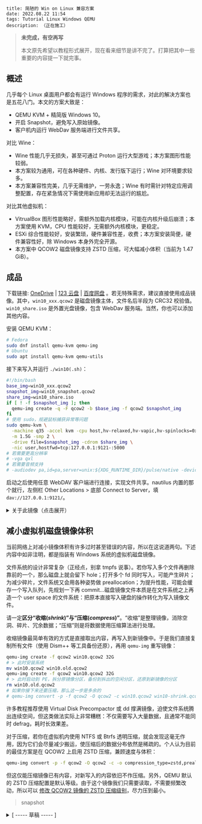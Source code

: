 ```
title: 简陋的 Win on Linux 兼容方案
date: 2022.08.22 11:54
tags: Tutorial Linux Windows QEMU
description: （正在施工）
```

> **未完成，有空再写**
>
> 本文原先希望以教程形式展开，现在看来细节是讲不完了。打算把其中一些重要的内容提一下就完事。

## 概述

几乎每个 Linux 桌面用户都会有运行 Windows 程序的需求，对此的解决方案也是五花八门。本文的方案大致是：

- QEMU KVM + 精简版 Windows 10。
- 开启 Snapshot，避免写入原始镜像。
- 客户机内运行 WebDav 服务端进行文件共享。

对比 Wine：

- Wine 性能几乎无损失，甚至可通过 Proton 运行大型游戏；本方案图形性能较弱。
- 本方案较为通用，可在各种硬件、内核、发行版下运行；Wine 对环境要求较多。
- 本方案兼容性完美，几乎无需维护，一劳永逸；Wine 有时需针对特定应用调整配置，存在紧急情况下需使用新应用却无法运行的尴尬。

对比其他虚拟机：

- VitrualBox 图形性能略好，需额外加载内核模块，可能在内核升级后崩溃；本方案使用 KVM，CPU 性能较好，无需额外内核模块，更稳定。
- ESXi 综合性能较好，安装繁琐，硬件兼容性差，收费；本方案安装简便，硬件兼容性好，除 Windows 本身外完全开源。
- 本方案中 QCOW2 磁盘镜像支持 ZSTD 压缩，可大幅减小体积（当前为 1.47 GiB）。

## 成品

下载链接: [OneDrive](https://1drv.ms/u/s!AndLPYbx5v06kh_hMRzLhgoTqOvN) | [123 云盘](https://www.123pan.com/s/SfI0Vv-yDEhd) | [百度网盘](https://pan.baidu.com/s/1M0zD537bNU5i78pcIyYk_w) 。若无特殊需求，建议直接使用成品镜像。其中，`win10_xxx.qcow2` 是磁盘镜像主体，文件名后半段为 CRC32 校验值。`win10_share.iso` 是外置光盘镜像，包含 WebDav 服务端。当然，你也可以添加其他内容。

安装 QEMU KVM：

```sh
# Fedora
sudo dnf install qemu-kvm qemu-img
# Ubuntu
sudo apt install qemu-kvm qemu-utils
```

接下来写入并运行 `./win10(.sh)`：

```sh
#!/bin/bash
base_img=win10_xxx.qcow2
snapshot_img=win10_snapshot.qcow2
share_img=win10_share.iso
if [ ! -f $snapshot_img ]; then
  qemu-img create -q -F qcow2 -b $base_img -f qcow2 $snapshot_img
fi
# 使用 sudo，规避鼠标捕获异常等问题
sudo qemu-kvm \
  -machine q35 -accel kvm -cpu host,hv-relaxed,hv-vapic,hv-spinlocks=0x1fff,hv-vpindex,hv-time,hv-synic,hv-stimer \
  -m 1.5G -smp 2 \
  -drive file=$snapshot_img -cdrom $share_img \
  -nic user,hostfwd=tcp:127.0.0.1:9121-:5000
# 若需要更高分辨率
# -vga qxl
# 若需要音频支持
# -audiodev pa,id=pa,server=unix:${XDG_RUNTIME_DIR}/pulse/native -device ich9-intel-hda -device hda-duplex,audiodev=pa
```

启动之后使用任意 WebDAV 客户端进行连接，实现文件共享。nautilus 内置的那个就行，左侧栏 Other Locations > 底部 Connect to Server，填 `dav://127.0.0.1:9121/`。

<details>
<summary> 关于此镜像（点击展开） </summary>

```
* 未激活。个人认为这不影响使用，且 KMS 激活存在过期的麻烦。
* 默认 Administrator 账户，禁用 UAC 等几乎所有安全相关功能。
* 注销后立刻自动登录，方便在外置光盘镜像中修改分辨率和缩放设置。
* 集成常用运行库和精简版输入法，不加入额外内容。建议将自定义内容写入外置光盘镜像。
* 使用中文版系统，因为国内某些软件在英文系统下会出现问题。也许你可以使用 Tiny10 自己做一个。

----- 更新日志 -----
* 20220904：修复输入法无法输入全角符号，修复IE主页破坏提示。

----- 集成内容 -----
* .NET Framework (2.0, 3.0, 3.5, 4.6) * (32, 64)
* MS Visual C++ Redist (2005, 2008, 2010, 2013, 2015-2022) * (32, 64)
* 搜狗五笔输入法 (支持拼音)

----- 鸣谢 -----
安装镜像: Windows 10 三杰版 LTSB 2016 SE http://wuyou.net/forum.php?mod=viewthread&tid=411792
输入法: 搜狗五笔输入法 v5.2 正式版 for All Windows http://wuyou.net/forum.php?mod=viewthread&tid=428671
WebDav 服务端: DUFS https://github.com/sigoden/dufs
参数优化: https://leduccc.medium.com/improving-the-performance-of-a-windows-10-guest-on-qemu-a5b3f54d9cf5
```

</details>

## 减小虚拟机磁盘镜像体积

当前网络上对减小镜像体积有许多过时甚至错误的内容，所以在这说道两句。下述内容中如非注明，都是指装有 Windows 系统的虚拟机磁盘镜像。

文件系统的设计非常复杂（正经点，别拿 tmpfs 说事）。若你写入多个文件再删除靠前的一个，那么磁盘上就会留下 hole；打开多个 fd 同时写入，可能产生碎片；为减少碎片，文件系统又会用各种姿势做 preallocation；为提升性能，可能会缓存一个写入队列，先规划一下再 commit...磁盘镜像文件本质是在文件系统之上再造一个 user space 的文件系统：把原本直接写入硬盘的操作转化为写入镜像文件。

请一定**区分“收缩(_shrink_)”与“压缩(_compress_)”**。“收缩”是整理镜像，消除空洞、碎片、冗余数据；“压缩”则是将数据使用压缩算法进行处理。

收缩镜像最简单有效的方式是直接取出内容，再写入到新镜像中。于是我们直接复制所有文件（使用 Dism++ 等工具备份还原），再用 `qemu-img` 重写镜像：

```sh
qemu-img create -f qcow2 win10.qcow2 32G
# > 此时安装系统
mv win10.qcow2 win10.old.qcow2
qemu-img create -f qcow2 win10.qcow2 32G
# > 此时启动到 PE，拆分原镜像分区，备份到拆出的空闲分区，还原到新镜像的分区
rm win10.old.qcow2
# 如果你接下来还要压缩，那么这一步是多余的
# qemu-img convert -p -f qcow2 -O qcow2 -c win10.qcow2 win10-shrink.qcow2
```

许多教程推荐使用 Virtual Disk Precompactor 或 dd 撑满镜像，迫使文件系统腾出连续空间，但这类做法实际上非常糟糕：不仅需要写入大量数据，且通常不能同时 defrag，耗时长效果差。

对于压缩，若你在虚拟机内使用 NTFS 或 Btrfs 透明压缩，就会发现这毫无作用，因为它们会尽量减少搬运，使压缩后的数据分布依然是稀疏的。个人认为目前的最佳方案是在 QCOW2 上启用 ZSTD 压缩，兼顾速度与体积：

```sh
qemu-img convert -p -f qcow2 -O qcow2 -c -o compression_type=zstd,preallocation=off win10.qcow2 win10-zstd.qcow2
```

但这仅能压缩镜像已有内容，对新写入的内容依旧不作压缩。另外，QEMU 默认的 ZSTD 压缩配置是默认等级。由于这个镜像我们只需要读取，不需要频繁改动，所以可以 [修改 QCOW2 镜像的 ZSTD 压缩级别](/./post/202206112353)，尽力压到最小。

> snapshot

<details>
<summary> [ ----- 草稿 ----- ] </summary>

<!--

0. 目录，起源
1. 选型：比较方案，协议限制
2. 制作：配置选项，选择镜像，装载，调整缩放
3. 交互：文件共享，网络
4. 应用：常用软件与技巧，搜狗五笔输入法
5. 优化：快照，差分，减小镜像体积，纯净化

```sh
mkisofs -udf -o share.iso ./share # use udf to support long file name

qemu-img create -f qcow2 win10.qcow2 32G
qemu-img convert -p -f qcow2 -O qcow2 -c -o compression_type=zstd,preallocation=off win10.qcow2 win10-zstd.qcow2
qemu-img create -q -F qcow2 -b win10.qcow2 -f qcow2 snapshot.qcow2

qemu-kvm -cdrom /run/media/kkocdko/data/win/pkgs/WinPE/WePE_2.2_10-64.iso -drive file=win10.qcow2 -drive file=share.iso,media=cdrom -boot order=d -m 1.5G -cpu host -accel kvm -smp 2

qemu-kvm -drive file=win10.qcow2 -m 2G -cpu host -accel kvm -smp 4

sudo qemu-kvm -cdrom /run/media/kkocdko/data/win/pkgs/WinPE/WePE_2.2_10-64.iso -drive file=./win10.qcow2 -drive file=./win10_snapshot.qcow2 -drive file=./share.qcow2 -boot order=d -m 1.5G -smp 2 -cpu host -accel kvm

删除显示器设置： # HKEY_LOCAL_MACHINE\SYSTEM\ControlSet001\Control\GraphicsDrivers\Configuration\MSBDD...
自动启动挂载光盘中的 batch
ide channel limit, if too many cdrom mount ,error
```

```
# dump from virt-manager
[kkocdko@fedora apps]$ ps -aux | grep qemu
kkocdko    12322  0.1  0.2 1453884 39248 ?       Sl   22:45   0:07 /usr/sbin/virtqemud --timeout=120
kkocdko    15609  118 13.8 3683748 2179736 ?     Rl   23:48   0:11 /usr/bin/qemu-system-x86_64 -name guest=win10,debug-threads=on -S -object {"qom-type":"secret","id":"masterKey0","format":"raw","file":"/home/kkocdko/.config/libvirt/qemu/lib/domain-15-win10/master-key.aes"} -machine pc-q35-6.2,usb=off,vmport=off,dump-guest-core=off,memory-backend=pc.ram -accel kvm -cpu host,migratable=off,hv-time=on,hv-relaxed=on,hv-vapic=on,hv-spinlocks=0x1fff,hv-vpindex=on,hv-synic=on,hv-stimer=on,hv-reset=on -m 2048 -object {"qom-type":"memory-backend-ram","id":"pc.ram","size":2147483648} -overcommit mem-lock=off -smp 4,sockets=1,dies=1,cores=2,threads=2 -uuid ce00fddb-b8bf-4838-b6ea-a4bd13c02a54 -no-user-config -nodefaults -chardev socket,id=charmonitor,fd=28,server=on,wait=off -mon chardev=charmonitor,id=monitor,mode=control -rtc base=localtime,driftfix=slew -global kvm-pit.lost_tick_policy=delay -no-hpet -no-shutdown -global ICH9-LPC.disable_s3=1 -global ICH9-LPC.disable_s4=1 -boot strict=on -device pcie-root-port,port=16,chassis=1,id=pci.1,bus=pcie.0,multifunction=on,addr=0x2 -device pcie-root-port,port=17,chassis=2,id=pci.2,bus=pcie.0,addr=0x2.0x1 -device pcie-root-port,port=18,chassis=3,id=pci.3,bus=pcie.0,addr=0x2.0x2 -device pcie-root-port,port=19,chassis=4,id=pci.4,bus=pcie.0,addr=0x2.0x3 -device pcie-root-port,port=20,chassis=5,id=pci.5,bus=pcie.0,addr=0x2.0x4 -device pcie-root-port,port=21,chassis=6,id=pci.6,bus=pcie.0,addr=0x2.0x5 -device pcie-root-port,port=22,chassis=7,id=pci.7,bus=pcie.0,addr=0x2.0x6 -device pcie-root-port,port=23,chassis=8,id=pci.8,bus=pcie.0,addr=0x2.0x7 -device pcie-root-port,port=24,chassis=9,id=pci.9,bus=pcie.0,multifunction=on,addr=0x3 -device pcie-root-port,port=25,chassis=10,id=pci.10,bus=pcie.0,addr=0x3.0x1 -device pcie-root-port,port=26,chassis=11,id=pci.11,bus=pcie.0,addr=0x3.0x2 -device pcie-root-port,port=27,chassis=12,id=pci.12,bus=pcie.0,addr=0x3.0x3 -device pcie-root-port,port=28,chassis=13,id=pci.13,bus=pcie.0,addr=0x3.0x4 -device pcie-root-port,port=29,chassis=14,id=pci.14,bus=pcie.0,addr=0x3.0x5 -device qemu-xhci,p2=15,p3=15,id=usb,bus=pci.2,addr=0x0 -device virtio-serial-pci,id=virtio-serial0,bus=pci.3,addr=0x0 -blockdev {"driver":"file","filename":"/tmp/win10_snapshot.qcow2","node-name":"libvirt-1-storage","auto-read-only":true,"discard":"unmap"} -blockdev {"node-name":"libvirt-1-format","read-only":false,"driver":"qcow2","file":"libvirt-1-storage","backing":null} -device ide-hd,bus=ide.1,drive=libvirt-1-format,id=sata0-0-1,bootindex=1 -netdev user,id=hostnet0 -device e1000e,netdev=hostnet0,id=net0,mac=52:54:00:95:ef:65,bus=pci.1,addr=0x0 -chardev pty,id=charserial0 -device isa-serial,chardev=charserial0,id=serial0,index=0 -chardev spicevmc,id=charchannel0,name=vdagent -device virtserialport,bus=virtio-serial0.0,nr=1,chardev=charchannel0,id=channel0,name=com.redhat.spice.0 -device usb-tablet,id=input0,bus=usb.0,port=1 -audiodev {"id":"audio1","driver":"spice"} -spice port=5900,addr=127.0.0.1,disable-ticketing=on,image-compression=off,seamless-migration=on -device qxl-vga,id=video0,max_outputs=1,ram_size=67108864,vram_size=67108864,vram64_size_mb=0,vgamem_mb=16,bus=pcie.0,addr=0x1 -device ich9-intel-hda,id=sound0,bus=pcie.0,addr=0x1b -device hda-duplex,id=sound0-codec0,bus=sound0.0,cad=0,audiodev=audio1 -device virtio-balloon-pci,id=balloon0,bus=pci.4,addr=0x0 -sandbox on,obsolete=deny,elevateprivileges=deny,spawn=deny,resourcecontrol=deny -msg timestamp=on
kkocdko    15646  0.0  0.0 222300  2128 pts/3    S+   23:48   0:00 grep --color=auto qemu
```

https://docs.microsoft.com/en-us/windows-hardware/manufacture/desktop/dpi-related-apis-and-registry-settings

| Scale | DPI | DPI (Hex) | Name        |
| ----- | --- | --------- | ----------- |
| 100 % | 96  | 0x0060    | default     |
| 125 % | 120 | 0x0078    | medium      |
| 150 % | 144 | 0x0090    | larger      |
| 200 % | 192 | 0x00c0    | extra-large |

```
Windows Registry Editor Version 5.00

[HKEY_LOCAL_MACHINE\SOFTWARE\Microsoft\Windows NT\CurrentVersion\Winlogon]
"DefaultUserName"="Administrator"
"DefaultPassword"=""
"AutoAdminLogon"="1"
"ForceAutoLogon"=dword:00000001
"ForceUnlockLogon"=dword:00000001

[HKEY_CURRENT_USER\SOFTWARE\Microsoft\Windows\CurrentVersion\Explorer\Serialize]
"StartupDelayInMSec"=dword:00000000
```

-->

</details>

